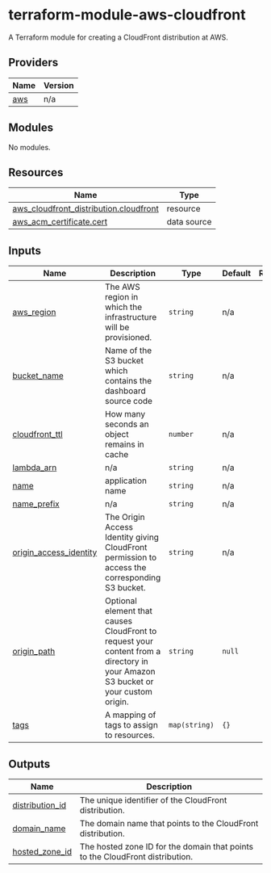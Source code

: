 # terraform-module-aws-cloudfront

A Terraform module for creating a CloudFront distribution at AWS.

<!-- BEGIN_TF_DOCS -->
## Providers

| Name | Version |
|------|---------|
| <a name="provider_aws"></a> [aws](#provider\_aws) | n/a |

## Modules

No modules.

## Resources

| Name | Type |
|------|------|
| [aws_cloudfront_distribution.cloudfront](https://registry.terraform.io/providers/hashicorp/aws/latest/docs/resources/cloudfront_distribution) | resource |
| [aws_acm_certificate.cert](https://registry.terraform.io/providers/hashicorp/aws/latest/docs/data-sources/acm_certificate) | data source |

## Inputs

| Name | Description | Type | Default | Required |
|------|-------------|------|---------|:--------:|
| <a name="input_aws_region"></a> [aws\_region](#input\_aws\_region) | The AWS region in which the infrastructure will be provisioned. | `string` | n/a | yes |
| <a name="input_bucket_name"></a> [bucket\_name](#input\_bucket\_name) | Name of the S3 bucket which contains the dashboard source code | `string` | n/a | yes |
| <a name="input_cloudfront_ttl"></a> [cloudfront\_ttl](#input\_cloudfront\_ttl) | How many seconds an object remains in cache | `number` | n/a | yes |
| <a name="input_lambda_arn"></a> [lambda\_arn](#input\_lambda\_arn) | n/a | `string` | n/a | yes |
| <a name="input_name"></a> [name](#input\_name) | application name | `string` | n/a | yes |
| <a name="input_name_prefix"></a> [name\_prefix](#input\_name\_prefix) | n/a | `string` | n/a | yes |
| <a name="input_origin_access_identity"></a> [origin\_access\_identity](#input\_origin\_access\_identity) | The Origin Access Identity giving CloudFront permission to access the corresponding S3 bucket. | `string` | n/a | yes |
| <a name="input_origin_path"></a> [origin\_path](#input\_origin\_path) | Optional element that causes CloudFront to request your content from a directory in your Amazon S3 bucket or your custom origin. | `string` | `null` | no |
| <a name="input_tags"></a> [tags](#input\_tags) | A mapping of tags to assign to resources. | `map(string)` | `{}` | no |

## Outputs

| Name | Description |
|------|-------------|
| <a name="output_distribution_id"></a> [distribution\_id](#output\_distribution\_id) | The unique identifier of the CloudFront distribution. |
| <a name="output_domain_name"></a> [domain\_name](#output\_domain\_name) | The domain name that points to the CloudFront distribution. |
| <a name="output_hosted_zone_id"></a> [hosted\_zone\_id](#output\_hosted\_zone\_id) | The hosted zone ID for the domain that points to the CloudFront distribution. |
<!-- END_TF_DOCS -->